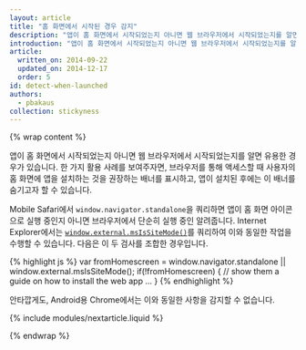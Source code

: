 ```yaml
---
layout: article
title: "홈 화면에서 시작된 경우 감지"
description: "앱이 홈 화면에서 시작되었는지 아니면 웹 브라우저에서 시작되었는지를 알면 유용한 경우가 있습니다."
introduction: "앱이 홈 화면에서 시작되었는지 아니면 웹 브라우저에서 시작되었는지를 알면 유용한 경우가 있습니다."
article:
  written_on: 2014-09-22
  updated_on: 2014-12-17
  order: 5
id: detect-when-launched
authors:
  - pbakaus
collection: stickyness
---
```


{% wrap content %}

앱이 홈 화면에서 시작되었는지 아니면 웹 브라우저에서 시작되었는지를
알면 유용한 경우가 있습니다. 한 가지 활용 사례를 보여주자면, 브라우저를 통해 
액세스할 때 사용자의 홈 화면에 앱을 설치하는 것을 권장하는 배너를
표시하고, 앱이 설치된 후에는 이 배너를 숨기고자 할 수 있습니다.

Mobile Safari에서 `window.navigator.standalone`을 쿼리하면 앱이 홈 화면
아이콘으로 실행 중인지 아니면 브라우저에서 단순히 실행 중인 알려줍니다. Internet
Explorer에서는 [`window.external.msIsSiteMode()`](http://msdn.microsoft.com/en-us/library/ie/gg491733(v=vs.85).aspx)를
쿼리하여 이와 동일한 작업을 수행할 수 있습니다. 다음은 이 두 검사를 조합한 경우입니다.

{% highlight js %}
var fromHomescreen = window.navigator.standalone || window.external.msIsSiteMode();
if(!fromHomescreen) {
    // show them a guide on how to install the web app
    ...
}
{% endhighlight %}

안타깝게도, Android용 Chrome에서는 이와 동일한 사항을 감지할 수 없습니다.

{% include modules/nextarticle.liquid %}

{% endwrap %}